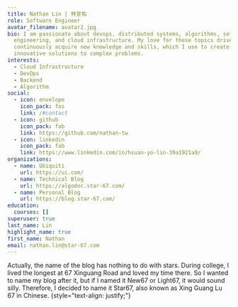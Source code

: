 ```yaml
---
title: Nathan Lin | 林宣佑
role: Software Engineer
avatar_filename: avatar2.jpg
bio: I am passionate about devops, distributed systems, algorithms, software
  engineering, and cloud infrastructure. My love for these topics drives me to
  continuously acquire new knowledge and skills, which I use to create
  innovative solutions to complex problems.
interests:
  - Cloud Infrastructure
  - DevOps
  - Backend
  - Algorithm
social:
  - icon: envelope
    icon_pack: fas
    link: /#contact
  - icon: github
    icon_pack: fab
    link: https://github.com/nathan-tw
  - icon: linkedin
    icon_pack: fab
    link: https://www.linkedin.com/in/hsuan-yo-lin-39a1921a9/
organizations:
  - name: Ubiquiti
    url: https://ui.com/
  - name: Technical Blog
    url: https://algodoc.star-67.com/
  - name: Personal Blog
    url: https://blog.star-67.com/
education:
  courses: []
superuser: true
last_name: Lin
highlight_name: true
first_name: Nathan
email: nathan.lin@star-67.com
---
```

Actually, the name of the blog has nothing to do with stars. During college, I lived the longest at 67 Xinguang Road and loved my time there. So I wanted to name my blog after it, but if I named it New67 or Light67, it would sound silly. Therefore, I decided to name it Star67, also known as Xing Guang Lu 67 in Chinese.
{style="text-align: justify;"}